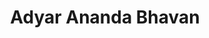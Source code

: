 ---
title: "Adyar Ananda Bhavan"
url: /chennai/adyar-ananda-bhavan-jawaharlal-nehru-road-100-feet-road/
shop: confectionery
---